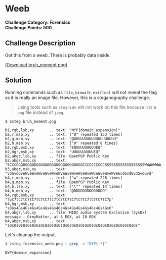# Weeb

**Challenge Category: Forensics** <br />
**Challenge Points: 500**

## Challenge Description

Got this from a weeb. There is probably data inside.

[(Download bruh_moment.png)](../.files/forensics_weeb.png)

## Solution

Running commands such as `file`, `binwalk`, `exiftool` will not reveal the flag as it is really an image file. However, this is a steganography challenge.

> Using tools such as `steghide` will not work on this file because it is a `png` file instead of `jpeg`.

```sh
$ zsteg bruh_moment.png
```

```
b1,rgb,lsb,xy       .. text: "NYP{domain_expansion}"
b2,r,msb,xy         .. text: ["U" repeated 153 times]
b2,g,msb,xy         .. text: "@UUUUUUUUUUUUUUUUUUU"
b2,b,msb,xy         .. text: ["U" repeated 8 times]
b2,rgb,msb,xy       .. text: "EQUUUUUUUUUEQ"
b2,bgr,msb,xy       .. text: "UUUUUUUUUUEQ"
b2,abgr,lsb,xy      .. file: OpenPGP Public Key
b2,abgr,msb,xy      .. text: "SCCCCGGGGGGGGGGGGGGGGGGGGGGGGGGGGGCCCCCCCCCCSSSSSSSSSSSSSSSSSSWWWWWWWWWWWWWGGGGGGGCCGGGGGGGGGGGGGWGGGGGGGGGWWWWWWWWWWSSSWWWWWWWWWSSSSSSSSSSWWWWWWWWWWWWWWWWWWWWWWSSSSSSSSSSSSSSWWWWWWSSSSCCCCCCCCCCCCCCC"
b3,abgr,msb,xy      .. text: "vdGvdGveWveWveWveWveWveWveWveWveWveWveWveWveWveWveGvdGvdGvdGvdGvd"
b4,r,msb,xy         .. text: ["w" repeated 228 times]
b4,g,msb,xy         .. file: OpenPGP Public Key
b4,b,lsb,xy         .. text: ["\"" repeated 14 times]
b4,b,msb,xy         .. text: "@DDDDDDDDDDDDDD"
b4,rgb,msb,xy       .. text: "7pC7tC7tC7tC7tC7tC7tC7tC7tC7tC7tC7tC7tC7tC7tC7p"
b4,bgr,msb,xy       .. text: "s0Gs4Gs4Gs4Gs4Gs4Gs4Gs4Gs4Gs4Gs4Gs4Gs4Gs4Gs4Gs0"
b4,abgr,lsb,xy      .. file: MIDI audio System Exclusive (SysEx) message - GreyMatter, at 6 EOX, at 10 EOX
b4,abgr,msb,xy      .. text: "sOsOsOsOsOsOsOsOsOsOsOsOsOsOsOsOsOsOsOsOsOsOsOsOsOsOsOsOsOs"
```

Let's cleanup the output.

```sh
$ zsteg forensics_weeb.png | grep -o "NYP{.*}"
```

```
NYP{domain_expansion}
```
